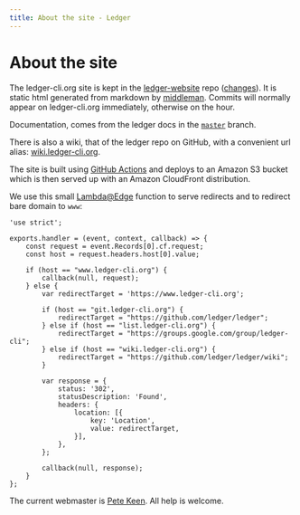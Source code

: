 ```yaml
---
title: About the site - Ledger
---
```


# About the site

The ledger-cli.org site is kept in the
[ledger-website](https://github.com/ledger/ledger-website) repo ([changes](https://github.com/ledger/ledger-website/commits/master)).
It is static html generated from markdown by [middleman](https://middlemanapp.com).
Commits will normally appear on ledger-cli.org immediately, otherwise on the hour.

Documentation, comes from the ledger docs in the
[`master`](https://github.com/ledger/ledger/tree/master)
branch.

There is also a wiki, that of the ledger repo on GitHub, with a convenient
url alias: [wiki.ledger-cli.org](http://wiki.ledger-cli.org).

The site is built using [GitHub Actions](https://github.com/ledger/ledger-website/actions) and deploys to an Amazon S3 bucket
which is then served up with an Amazon CloudFront distribution.

We use this small [Lambda@Edge](http://docs.aws.amazon.com/lambda/latest/dg/lambda-edge.html) function to serve redirects and to redirect bare domain to `www`:

    'use strict';
    
    exports.handler = (event, context, callback) => {
        const request = event.Records[0].cf.request;
        const host = request.headers.host[0].value;
    
        if (host == "www.ledger-cli.org") {
            callback(null, request);
        } else {
            var redirectTarget = 'https://www.ledger-cli.org';
    
            if (host == "git.ledger-cli.org") {
                redirectTarget = "https://github.com/ledger/ledger";
            } else if (host == "list.ledger-cli.org") {
                redirectTarget = "https://groups.google.com/group/ledger-cli";
            } else if (host == "wiki.ledger-cli.org") {
                redirectTarget = "https://github.com/ledger/ledger/wiki";
            }
            
            var response = { 
                status: '302',
                statusDescription: 'Found',
                headers: {
                    location: [{
                        key: 'Location',
                        value: redirectTarget,
                    }],
                },
            };
            
            callback(null, response);
        }
    };


The current webmaster is <a href="mailto:pete@petekeen.net">Pete Keen</a>. All help is welcome.
